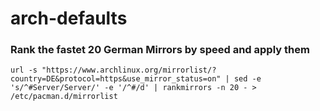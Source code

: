 # arch-defaults

### Rank the fastet 20 German Mirrors by speed and apply them

`url -s "https://www.archlinux.org/mirrorlist/?country=DE&protocol=https&use_mirror_status=on" | sed -e 's/^#Server/Server/' -e '/^#/d' | rankmirrors -n 20 - > /etc/pacman.d/mirrorlist`
